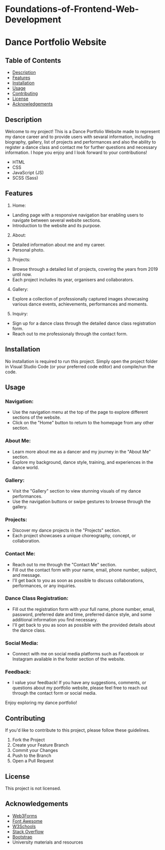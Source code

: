 # Foundations-of-Frontend-Web-Development

# Dance Portfolio Website

## Table of Contents

- [Description](#description)
- [Features](#features)
- [Installation](#installation)
- [Usage](#usage)
- [Contributing](#contributing)
- [License](#license)
- [Acknowledgements](#acknowledgements)

## Description

Welcome to my project! This is a Dance Portfolio Website made to represent my dance career and to provide users with sevaral information, including biography, gallery, list of projects and performances and also the ability to register a dance class and contact me for further questions and necessary information. I hope you enjoy and I look forward to your contributions! 

- HTML
- CSS
- JavaScript (JS)
- SCSS (Sass)
  
## Features

1. Home:
  - Landing page with a responsive navigation bar enabling users to navigate between several website sections.
  - Introduction to the website and its purpose.
    
2. About:
  - Detailed information about me and my career.
  - Personal photo.
    
3. Projects:
  - Browse through a detailed list of projects, covering the years from 2019 until now. 
  - Each project includes its year, organisers and collaborators.
    
4. Gallery:
  - Explore a collection of professionally captured images showcasing various dance events, achievements, performances and moments.
    
5. Inquiry:
  - Sign up for a dance class through the detailed dance class registration form.
  - Reach out to me professionaly through the contact form.
    

## Installation

No installation is required to run this project. Simply open the project folder in Visual Studio Code (or your preferred code editor) and compile/run the code.

## Usage

### Navigation:
- Use the navigation menu at the top of the page to explore different sections of the website.
- Click on the "Home" button to return to the homepage from any other section.

### About Me:
- Learn more about me as a dancer and my journey in the "About Me" section.
- Explore my background, dance style, training, and experiences in the dance world.

### Gallery:
- Visit the "Gallery" section to view stunning visuals of my dance performances.
- Use the navigation buttons or swipe gestures to browse through the gallery.

### Projects:
- Discover my dance projects in the "Projects" section.
- Each project showcases a unique choreography, concept, or collaboration.

### Contact Me:
- Reach out to me through the "Contact Me" section.
- Fill out the contact form with your name, email, phone number, subject, and message.
- I'll get back to you as soon as possible to discuss collaborations, performances, or any inquiries.

### Dance Class Registration:
- Fill out the registration form with your full name, phone number, email, password, preferred date and time, preferred dance style, and some additional information you find necessary.
- I'll get back to you as soon as possible with the provided details about the dance class.

### Social Media:
- Connect with me on social media platforms such as Facebook or Instagram available in the footer section of the website.

### Feedback:
- I value your feedback! If you have any suggestions, comments, or questions about my portfolio website, please feel free to reach out through the contact form or social media.

Enjoy exploring my dance portfolio!

## Contributing

If you'd like to contribute to this project, please follow these guidelines.

1. Fork the Project
2. Create your Feature Branch
3. Commit your Changes
4. Push to the Branch
5. Open a Pull Request

## License

This project is not licensed.

## Acknowledgements

- [Web3Forms](https://www.web3forms.com/)
- [Font Awesome](https://fontawesome.com/)
- [W3Schools](https://www.w3schools.com/)
- [Stack Overflow](https://stackoverflow.com/) 
- [Bootstrap](https://getbootstrap.com/) 
- University materials and resources











